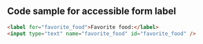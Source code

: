 ## Code sample for accessible form label

```html
<label for="favorite_food">Favorite food:</label> 
<input type="text" name="favorite_food" id="favorite_food" />
```